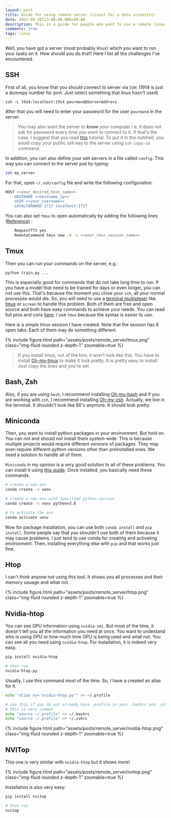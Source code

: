 ```yaml
---
layout: post
title: Guide for using remote server (linux) for a data scientist!
date: 2022-05-20T23:00:00.000+00:00
description: This is a guide for people who want to use a remote linux server for data science stuff.
comments: true
tags: linux
---
```


Well, you have got a server (most probably linux) which you want to run your tasks on it. How should you do that?
Here I list all the challenges I've encountered.


## SSH

First of all, you know that you should connect to server via `SSH`: (1914 is just a dummpy number for port. Just select something that linux hasn't used)

    ssh -L 1914:localhost:1914 pourmand@ServerAddress

After that you will need to enter your password for the user `pourmand` in the server. 

> You may also want the server to **know** your computer i.e. it does not ask for password every time you want to connect to it.
> If that's the case, I suggest that you read [this](https://linuxhandbook.com/add-ssh-public-key-to-server/) tutorial. To put it in the nutshell, you sould copy your public ssh key to the server using `ssh-copy-id` command. 

In addition, you can also define your ssh servers in a file called `config`. This way you can connect to the server just by typing:

```bash
ssh my_server
```

For that, open `~/.ssh/config` file and write the following configuration:

```bash
HOST <<your_desired_host_name>>
	HOSTNAME <<hostname_ip>>
	USER <<your_username>>
	LOCALFORWARD 1717 localhost:1717
```

You can also set `tmux` to open automatically by adding the following lines ([Reference](https://stackoverflow.com/questions/27613209/how-to-automatically-start-tmux-on-ssh-session)) :

```bash
    RequestTTY yes 
    RemoteCommand tmux new -A -s <<your_tmux_session_name>>
```

## Tmux

Then you can run your commands on the server, e.g.:

    python train.py ...

This is especially good for commands that do not take long time to run. If you have a model that need to be trained for days or even longer, you can not use this. That's because the moment you close your `ssh`, all your normal processes would die. So, you will need to use a [terminal multiplexer](https://wiki.archlinux.org/title/List_of_applications#Terminal_multiplexers) like [tmux](https://github.com/tmux/tmux/wiki) or `screen` to handle this problem. Both of them are free and open source and both have easy commands to achieve your needs. You can read full pros and cons [here](https://superuser.com/questions/236158/tmux-vs-screen). I use `tmux` because the syntax is easier to use.

Here is a simple tmux session I have created. Note that the session has 6 open tabs. Each of them may do something different. 

{% include figure.html path="assets/posts/remote_server/tmux.png" class="img-fluid rounded z-depth-1" zoomable=true %}

> If you install tmux, out of the box, it won't look like this. You have to install [Oh-my-tmux](https://github.com/gpakosz/.tmux) to make it look pretty. It is pretty easy to install. Just copy the lines and you're set. 

## Bash, Zsh

Also, if you are using `bash`, I recommend installing [Oh-my-bash](https://github.com/ohmybash/oh-my-bash) and if you are working with `zsh`, I recommend installing [Oh-my-zsh](https://github.com/ohmyzsh/ohmyzsh). Actually, we live in the terminal. It shouldn't look like 80's anymore. It should look pretty.

## Miniconda 

Then, you want to install python packages in your environment. But hold on. You can not and should not install them system-wide. This is because multiple projects would require different versions of packages. They may even require different python versions other than preinstalled ones. We need a solution to handle all of them. 

`Miniconda` in my opinion is a very good solution to all of these problems. You can install it using [this guide](https://docs.conda.io/projects/conda/en/latest/user-guide/install/linux.html). Once installed, you basically need these commands. 

```bash
# create a new env
conda create -n venv

# create a new env with specified python version
conda create -n venv python=3.8

# to activate the env
conda activate venv
```

Now for package installation, you can use both `conda install` and `pip install`. Some people say that you shouldn't use both of them because it may cause problems. I just tend to use conda for creating and activating environment. Then, installing everything else with `pip` and that works just fine.

## Htop

I can't think anyone not using this tool. It shows you all processes and their memory usuage and what not. 

{% include figure.html path="assets/posts/remote_server/htop.png" class="img-fluid rounded z-depth-1" zoomable=true %}

## Nvidia-htop

You can see GPU information using `nvidia-smi`. But most of the time, it doesn't tell you all the information you need at once. You want to undestand who is using GPU or how much time GPU is being used and what not. You can see all you need using `nvidia-htop`. For installation, it is indeed very easy. 

```bash
pip install nvidia-htop

# then run
nvidia-htop.py
```

Usually, I use this command most of the time. So, I have a created an alias for it.

```bash
echo "alias nv='nvidia-htop.py'" >> ~/.profile

# use this if you do not already have .profile in your .bashrc and .zshrc
# this is very common
echo "source ~/.profile" >> ~/.bashrc
echo "source ~/.profile" >> ~/.zshrc
```

{% include figure.html path="assets/posts/remote_server/nvidia-htop.png" class="img-fluid rounded z-depth-1" zoomable=true %}

## NVITop

This one is very similar with `nvidia-htop` but it shows more! 

{% include figure.html path="assets/posts/remote_server/nvitop.png" class="img-fluid rounded z-depth-1" zoomable=true %}

Installation is also very easy:
```bash
pip install nvitop

# then run
nvitop
```